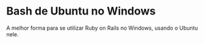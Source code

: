 # Bash de Ubuntu no Windows

A melhor forma para se utilizar Ruby on Rails no Windows, usando o Ubuntu nele.


